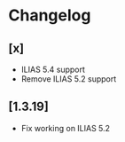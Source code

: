 # Changelog

## [x]
- ILIAS 5.4 support
- Remove ILIAS 5.2 support

## [1.3.19]
- Fix working on ILIAS 5.2
